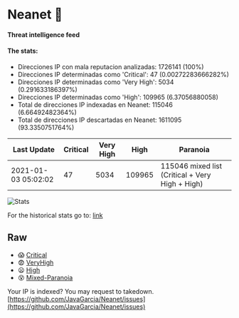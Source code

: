 # Neanet :hocho:
#### Threat intelligence feed
#### The stats:

- Direcciones IP con mala reputacion analizadas: 1726141 (100%)
- Direcciones IP determinadas como 'Critical':  47 (0.00272283666282%)
- Direcciones IP determinadas como 'Very High':  5034 (0.291633186397%)
- Direcciones IP determinadas como 'High':  109965 (6.37056880058)
- Total de direcciones IP indexadas en Neanet:  115046 (6.66492482364%)
- Total de direcciones IP descartadas en Neanet:  1611095 (93.3350751764%)

| Last Update | Critical | Very High | High | Paranoia |
| --- | --- | --- | --- | --- |
| 2021-01-03 05:02:02 | 47 | 5034 | 109965 | 115046 mixed list (Critical + Very High + High)|

![Stats](https://docs.google.com/spreadsheets/d/e/2PACX-1vSnaNMIXVabIpDJjufMlzH7poXnshF3mgd8Is1g9ytUEzVsP5my4Trn8f-xkoLLQ38xpL3HtmUexLo6/pubchart?oid=501124687&format=image)

For the historical stats go to: [link](/stats.csv)
## Raw
- :scream: [Critical](https://raw.githubusercontent.com/JavaGarcia/Neanet/master/blacklists/neanet_critical.txt)
- :fearful: [VeryHigh](https://raw.githubusercontent.com/JavaGarcia/Neanet/master/blacklists/neanet_veryHigh.txtt)
- :frowning: [High](https://raw.githubusercontent.com/JavaGarcia/Neanet/master/blacklists/neanet_high.txt)
- :dizzy_face: [Mixed-Paranoia](https://raw.githubusercontent.com/JavaGarcia/Neanet/master/blacklists/neanet_all.txt)


Your IP is indexed? You may request to takedown. [https://github.com/JavaGarcia/Neanet/issues](https://github.com/JavaGarcia/Neanet/issues)



































































































































































































































































































































































































































































































































































































































































































































































































































































































































































































































































































































































































































































































































































































































































































































































































































































































































































































































































































































































































































































































































































































































































































































































































































































































































































































































































































































































































































































































































































































































































































































































































































































































































































